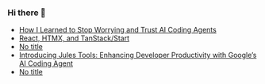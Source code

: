 ### Hi there 👋

<!-- daily.dev BOOKMARKS:START -->
- [How I Learned to Stop Worrying and Trust AI Coding Agents](https://app.daily.dev/posts/2nZpGBTC1?utm_source=rss&utm_medium=bookmarks&utm_campaign=PnGboN99PhXCxFrWGGg2C)
- [React, HTMX, and TanStack/Start](https://app.daily.dev/posts/1gDiQPQnY?utm_source=rss&utm_medium=bookmarks&utm_campaign=PnGboN99PhXCxFrWGGg2C)
- [No title](https://app.daily.dev/posts/5nVBrw85Y?utm_source=rss&utm_medium=bookmarks&utm_campaign=PnGboN99PhXCxFrWGGg2C)
- [Introducing Jules Tools: Enhancing Developer Productivity with Google’s AI Coding Agent](https://app.daily.dev/posts/Qt0rDAvsv?utm_source=rss&utm_medium=bookmarks&utm_campaign=PnGboN99PhXCxFrWGGg2C)
- [No title](https://app.daily.dev/posts/Q86ONwBvF?utm_source=rss&utm_medium=bookmarks&utm_campaign=PnGboN99PhXCxFrWGGg2C)
<!-- daily.dev BOOKMARKS:END -->

<!--
**dinesh4monto/dinesh4monto** is a ✨ _special_ ✨ repository because its `README.md` (this file) appears on your GitHub profile.

Here are some ideas to get you started:

- 🔭 I’m currently working on ...
- 🌱 I’m currently learning ...
- 👯 I’m looking to collaborate on ...
- 🤔 I’m looking for help with ...
- 💬 Ask me about ...
- 📫 How to reach me: ...
- 😄 Pronouns: ...
- ⚡ Fun fact: ...
-->
